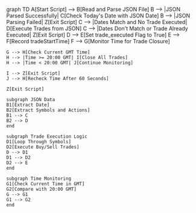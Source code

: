graph TD
    A[Start Script] --> B[Read and Parse JSON File]
    B --> |JSON Parsed Successfully| C[Check Today's Date with JSON Date]
    B --> |JSON Parsing Failed| Z[Exit Script]
    C --> |Dates Match and No Trade Executed| D[Execute Trades from JSON]
    C --> |Dates Don't Match or Trade Already Executed| Z[Exit Script]
    D --> E[Set trade_executed Flag to True]
    E --> F[Record tradeStartTime]
    F --> G[Monitor Time for Trade Closure]
    
    G --> H[Check Current GMT Time]
    H --> |Time >= 20:00 GMT| I[Close All Trades]
    H --> |Time < 20:00 GMT| J[Continue Monitoring]

    I --> Z[Exit Script]
    J --> H[Recheck Time After 60 Seconds]
    
    Z[Exit Script]

    subgraph JSON Data
    B1[Extract Date]
    B2[Extract Symbols and Actions]
    B1 --> C
    B2 --> D
    end

    subgraph Trade Execution Logic
    D1[Loop Through Symbols]
    D2[Execute Buy/Sell Trades]
    D --> D1
    D1 --> D2
    D2 --> E
    end

    subgraph Time Monitoring
    G1[Check Current Time in GMT]
    G2[Compare with 20:00 GMT]
    G --> G1
    G1 --> G2
    end
